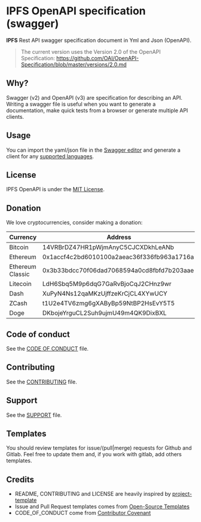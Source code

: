 # IPFS OpenAPI specification (swagger)

**IPFS** Rest API swagger specification document in Yml and Json (OpenAPI).

> The current version uses the Version 2.0 of the OpenAPI Specification:
> https://github.com/OAI/OpenAPI-Specification/blob/master/versions/2.0.md

## Why?

Swagger (v2) and OpenAPI (v3) are specification for describing an API. Writing a swagger file is useful when you want to generate a documentation, make quick tests from a browser or generate multiple API clients.

## Usage

You can import the yaml/json file in the [Swagger editor](http://editor.swagger.io/) and generate a client for any [supported languages](https://swagger.io/open-source-integrations/).

## License

IPFS OpenAPI is under the [MIT License](LICENSE.md).

## Donation

We love cryptocurrencies, consider making a donation:

| Currency         | Address                                    |
| ---------------- | ------------------------------------------ |
| Bitcoin          | 14VRBrDZ47HR1pWjmAnyC5CJCXDkhLeANb         |
| Ethereum         | 0x1accf4c2bd6010100a2aeac36f336fb963a1716a |
| Ethereum Classic | 0x3b33bdcc70f06dad7068594a0cd8fbfd7b203aae |
| Litecoin         | LdH6Sbq5M9p6dqG7GaRvBjoCqJ2CHnz9wr         |
| Dash             | XuPyN4Ns12qaMKzUjffzeKrCjCL4XYwUCY         |
| ZCash            | t1U2e4TV6zmg6gXAByBp59NtBP2HsEvY5T5        |
| Doge             | DKbojeYrguCL2Suh9ujmU49m4QK9DixBXL         |

## Code of conduct

See the [CODE OF CONDUCT](CODE_OF_CONDUCT.md) file.

## Contributing

See the [CONTRIBUTING](CONTRIBUTING.md) file.


## Support

See the [SUPPORT](SUPPORT.md) file.

## Templates

You should review templates for issue/(pull|merge) requests for Github and Gitlab. Feel free to
update them and, if you work with gitlab, add others templates.

## Credits

- README, CONTRIBUTING and LICENSE are heavily inspired by [project-template](https://github.com/mnapoli/project-template)
- Issue and Pull Request templates comes from [Open-Source Templates](https://www.talater.com/open-source-templates/#/)
- CODE_OF_CONDUCT come from [Contributor Covenant](https://www.contributor-covenant.org)
